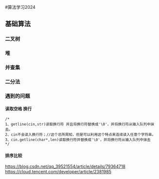 #算法学习2024

## 基础算法

### 二叉树
### 堆
### 并查集
### 二分法

### 遇到的问题
#### 读取空格 换行
```
/*
1、getline(cin,str)读取换行符 并且将换行符替换成'\0'，并将换行符从输入队列中抹去。
2、cin不会读入换行符；//这个总所周知，但是可以利用这个特点来连续读入任意个字符串。
3、cin.getline(char*,len)读取换行符并替换成'\0'，并将换行符从输入队列中抹去
*/
```

#### 排序比较
https://blog.csdn.net/qq_39521554/article/details/79364718
https://cloud.tencent.com/developer/article/2381985